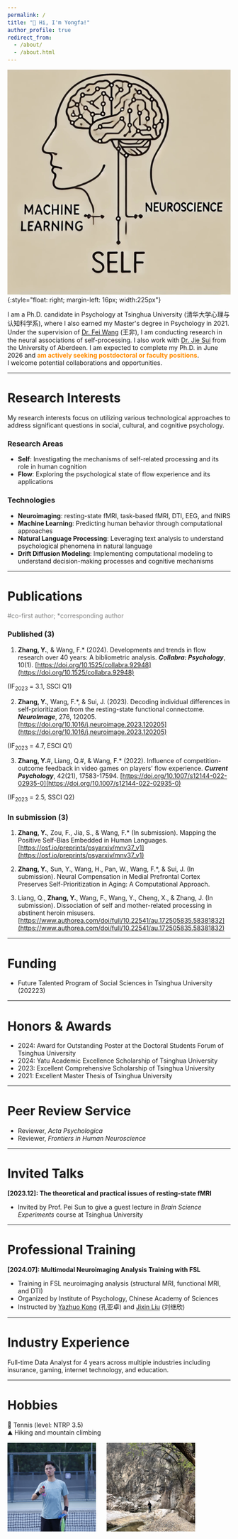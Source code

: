 ```yaml
---
permalink: /
title: "👋 Hi, I'm Yongfa!"
author_profile: true
redirect_from: 
  - /about/
  - /about.html
---
```



![Research interest](/images/logo-zyf.jpg){:style="float: right; margin-left: 16px; width:225px"}
<!-- ![Research interest](/images/logo-zyf.jpg){: .align-right width='300px'}{:style="float: right; margin-left: 10px;"} -->
I am a Ph.D. candidate in Psychology at Tsinghua University (清华大学心理与认知科学系), where I also earned my Master's degree in Psychology in 2021. Under the supervision of [Dr. Fei Wang](https://scholar.google.com/citations?user=qHG9jEAAAAAJ&hl=en) (王非), I am conducting research in the neural associations of self-processing. I also work with [Dr. Jie Sui](https://www.abdn.ac.uk/people/jie.sui) from the University of Aberdeen. I am expected to complete my Ph.D. in June 2026 and <span style="color:#FF8C00; font-weight:bold;"> am actively seeking postdoctoral or faculty positions</span>.  
I welcome potential collaborations and opportunities.

---

# Research Interests  
My research interests focus on utilizing various technological approaches to address significant questions in social, cultural, and cognitive psychology.

### Research Areas

- **Self**: Investigating the mechanisms of self-related processing and its role in human cognition
- **Flow**: Exploring the psychological state of flow experience and its applications

### Technologies

- **Neuroimaging**: resting-state fMRI, task-based fMRI, DTI, EEG, and fNIRS
- **Machine Learning**: Predicting human behavior through computational approaches
- **Natural Language Processing**: Leveraging text analysis to understand psychological phenomena in natural language
- **Drift Diffusion Modeling**: Implementing computational modeling to understand decision-making processes and cognitive mechanisms  

---

Publications  
======
<span style="color: grey;">#co-first author; *corresponding author</span>
### Published (3) 
1. **Zhang, Y.**, & Wang, F.* (2024). Developments and trends in flow research over 40 years: A bibliometric analysis. ***Collabra: Psychology***, 10(1). [https://doi.org/10.1525/collabra.92948](https://doi.org/10.1525/collabra.92948)  
<!-- 📄[Download PDF]   -->
(IF<sub>2023</sub> = 3.1, SSCI Q1)  
<!-- > **Abstract**: Although the self has traditionally been viewed as a higher-order mental function by most theoretical frameworks, recent research advocates a fundamental self hypothesis -->

2. **Zhang, Y.**, Wang, F.\*, & Sui, J. (2023). Decoding individual differences in self-prioritization from the resting-state functional connectome. ***NeuroImage***, 276, 120205. [https://doi.org/10.1016/j.neuroimage.2023.120205](https://doi.org/10.1016/j.neuroimage.2023.120205)  
<!-- 📄[Download PDF]   -->
(IF<sub>2023</sub> = 4.7, ESCI Q1)  
<!-- > **Abstract**: Although the self has traditionally been viewed as a higher-order mental function by most theoretical frameworks, recent research advocates a fundamental self hypothesis -->

3. **Zhang, Y.**#, Liang, Q.#, & Wang, F.* (2022). Influence of competition-outcome feedback in video games on players’ flow experience. ***Current Psychology***, 42(21), 17583-17594. [https://doi.org/10.1007/s12144-022-02935-0](https://doi.org/10.1007/s12144-022-02935-0)  
<!-- 📄[Download PDF]   -->
(IF<sub>2023</sub> = 2.5, SSCI Q2)  
<!-- > **Abstract**: Although the self has traditionally been viewed as a higher-order mental function by most theoretical frameworks, recent research advocates a fundamental self hypothesis -->

### In submission (3) 

1. **Zhang, Y.**, Zou, F., Jia, S., & Wang, F.* (In submission). Mapping the Positive Self-Bias Embedded in Human Languages. [https://osf.io/preprints/psyarxiv/mnv37_v1](https://osf.io/preprints/psyarxiv/mnv37_v1)  

2. **Zhang, Y.**, Sun, Y., Wang, H., Pan, W., Wang, F.*, & Sui, J. (In submission). Neural Compensation in Medial Prefrontal Cortex Preserves Self-Prioritization in Aging: A Computational Approach.

3. Liang, Q., **Zhang, Y.**, Wang, F., Wang, Y., Cheng, X., & Zhang, J. (In submission). Dissociation of self and mother-related processing in abstinent heroin misusers. [https://www.authorea.com/doi/full/10.22541/au.172505835.58381832](https://www.authorea.com/doi/full/10.22541/au.172505835.58381832)  

---

Funding
======
- Future Talented Program of Social Sciences in Tsinghua University (202223)

---

Honors & Awards
======
- 2024: Award for Outstanding Poster at the Doctoral Students Forum of Tsinghua University
- 2024: Yatu Academic Excellence Scholarship of Tsinghua University	
- 2023: Excellent Comprehensive Scholarship of Tsinghua University
- 2021: Excellent Master Thesis of Tsinghua University	


---

Peer Review Service
======
- Reviewer, *Acta Psychologica*
- Reviewer, *Frontiers in Human Neuroscience*


---

Invited Talks
======
**[2023.12]: The theoretical and practical issues of resting-state fMRI**
- Invited by Prof. Pei Sun to give a guest lecture in *Brain Science Experiments* course at Tsinghua University


---


Professional Training
======
**[2024.07]: Multimodal Neuroimaging Analysis Training with FSL**
- Training in FSL neuroimaging analysis (structural MRI, functional MRI, and DTI)
- Organized by Institute of Psychology, Chinese Academy of Sciences
- Instructed by [Yazhuo Kong](https://scholar.google.com/citations?user=juKcGHMAAAAJ&hl=en&oi=ao) (孔亚卓) and [Jixin Liu](https://scholar.google.com/citations?user=zat2rNQAAAAJ&hl=en&oi=ao) (刘继欣)


---


Industry Experience
======
Full-time Data Analyst for 4 years across multiple industries including insurance, gaming, internet technology, and education.


---


Hobbies
======
🎾 Tennis (level: NTRP 3.5)  
⛰️ Hiking and mountain climbing  

<img src="images/tennis.jpg" alt="Tennis" width="200" height="200" style="margin-right: 20px;"> <img src="images/hiking.jpg" alt="Hiking" width="200" height="200">
